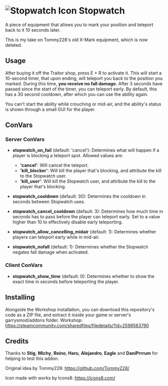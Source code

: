 # ![Stopwatch Icon](https://i.imgur.com/DKpabMV.png) Stopwatch
A piece of equipment that allows you to mark your position and teleport back to it 10 seconds later.

This is my take on Tommy228's old X-Mark equipment, which is now deleted.

## Usage

After buying it off the Traitor shop, press E + R to activate it. This will start a 10-second timer, that upon ending, will teleport you back to the position you marked.
During this time, **you receive no fall damage.**
After 3 seconds have passed since the start of the timer, you can teleport early. By default, this has a 30 second cooldown, after which you can use the ability again.

You can't start the ability while crouching or mid-air, and the ability's status is shown through a small GUI for the player.

## ConVars
### Server ConVars
- **stopwatch_on_fail** (default: 'cancel'): Determines what will happen if a player is blocking a teleport spot. Allowed values are:
  - **'cancel'**: Will cancel the teleport.
  - **'kill_blocker'**: Will kill the player that's blocking, and attribute the kill to the Stopwatch user.
  - **'kill_user'**: Will kill the Stopwatch user, and attribute the kill to the player that's blocking.
  
- **stopwatch_cooldown** (default: 30): Determines the cooldown in seconds between Stopwatch uses.

- **stopwatch_cancel_cooldown** (default: 3): Determines how much time in seconds has to pass before the player can teleport early. Set to a value higher than 10 to effectively disable early teleporting.

- **stopwatch_allow_cancelling_midair** (default: 1): Determines whether players can teleport early while in mid-air.

- **stopwatch_nofall** (default: 1): Determines whether the Stopwatch negates fall damage when activated.

### Client ConVars
- **stopwatch_show_time** (default: 0): Determines whether to show the exact time in seconds before teleporting the player.

## Installing

Alongside the Workshop installation, you can download this repository's code as a ZIP file, and extract it inside your game or server's garrysmod/addons folder.
Workshop: https://steamcommunity.com/sharedfiles/filedetails/?id=2599563790

## Credits

Thanks to **Stig**, **Michy**, **Reino**, **Haru**, **Alejandro**, **Eagle** and **DaniPrrrum** for helping to test this addon.

Original idea by Tommy228: https://github.com/Tommy228/

Icon made with works by Icons8: https://icons8.com/
